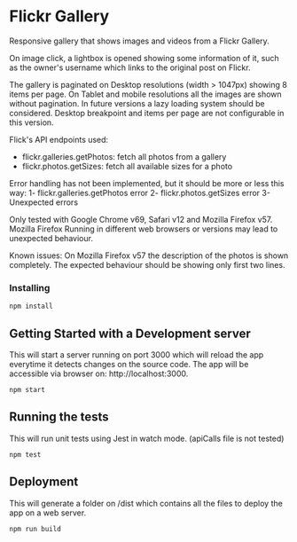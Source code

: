 # Flickr Gallery

Responsive gallery that shows images and videos from a Flickr Gallery.

On image click, a lightbox is opened showing some information of it, such as the owner's username which links to the original post on Flickr.

The gallery is paginated on Desktop resolutions (width > 1047px) showing 8 items per page. On Tablet and mobile resolutions all the images are shown without pagination. In future versions a lazy loading system should be considered.
Desktop breakpoint and items per page are not configurable in this version.

Flick's API endpoints used:
- flickr.galleries.getPhotos: fetch all photos from a gallery
- flickr.photos.getSizes: fetch all available sizes for a photo

Error handling has not been implemented, but it should be more or less this way:
1- flickr.galleries.getPhotos error
2- flickr.photos.getSizes error
3- Unexpected errors

Only tested with Google Chrome v69, Safari v12 and Mozilla Firefox v57. Mozilla Firefox Running in different web browsers or versions may lead to unexpected behaviour.

Known issues:
On Mozilla Firefox v57 the description of the photos is shown completely. The expected behaviour should be showing only first two lines.

### Installing
`
npm install
`

## Getting Started with a Development server

This will start a server running on port 3000 which will reload the app everytime it detects changes on the source code.
The app will be accessible via browser on: http://localhost:3000.

`
npm start
`

## Running the tests

This will run unit tests using Jest in watch mode. (apiCalls file is not tested)

`
npm test
`

## Deployment

This will generate a folder on /dist which contains all the files to deploy the app on a web server.

`
npm run build
`